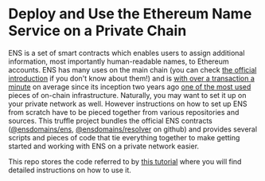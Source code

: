 # Deploy and Use the Ethereum Name Service on a Private Chain
ENS is a set of smart contracts which enables users to assign additional information, most importantly human-readable names, to Ethereum accounts.
ENS has many uses on the main chain (you can check [the official introduction](https://docs.ens.domains/) if you don't know about them!) and is [with over a transaction a minute](https://etherscan.io/address/0x6090a6e47849629b7245dfa1ca21d94cd15878ef) on average since its inception two years ago [one of the most used](https://blockspur.com/ethereum_contracts/transactions) pieces of on-chain infrastructure.
Naturally, you may want to set it up on your private network as well.
However instructions on how to set up ENS from scratch have to be pieced together from various repositories and sources.
This truffle project bundles the official ENS contracts ([@ensdomains/ens](https://github.com/ensdomains/ens), [@ensdomains/resolver](https://github.com/ensdomains/resolvers) on github) and provides several scripts and pieces of code that tie everything together to make getting started and working with ENS on a private network easier.

This repo stores the code referred to by [this tutorial](https://kauri.io/article/30ed03248cc2432ba5565375c4413608/ethereum-name-service-on-private-chains) where you will find detailed instructions on how to use it.
